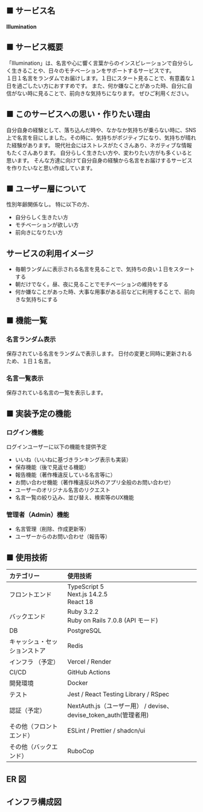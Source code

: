 ## ■ サービス名

#### Illumination

## ■ サービス概要

「Illumination」は、名言や心に響く言葉からのインスピレーションで自分らしく生きることや、日々のモチベーションをサポートするサービスです。  
１日１名言をランダムでお届けします。１日にスタート見ることで、有意義な１日を過ごしたい方におすすめです。
また、何か嫌なことがあった時、自分に自信がない時に見ることで、前向きな気持ちになります。
ぜひご利用ください。

## ■ このサービスへの思い・作りたい理由

自分自身の経験として、落ち込んだ時や、なかなか気持ちが乗らない時に、SNS上で名言を目にしました。その時に、気持ちがポジティブになり、気持ちが晴れた経験があります。
現代社会にはストレスがたくさんあり、ネガティブな情報もたくさんあります。
自分らしく生きたい方や、変わりたい方がも多くいると思います。
そんな方達に向けて自分自身の経験から名言をお届けするサービスを作りたいなと思い作成しています。

## ■ ユーザー層について

性別年齢関係なし。
特に以下の方、

* 自分らしく生きたい方
* モチベーションが欲しい方
* 前向きになりたい方

## サービスの利用イメージ

* 毎朝ランダムに表示される名言を見ることで、気持ちの良い１日をスタートする
* 朝だけでなく。昼、夜に見ることでモチベーションの維持をする
* 何か嫌なことがあった時、大事な用事がある前などに利用することで、前向きな気持ちにする

## ■ 機能一覧

### 名言ランダム表示

保存されている名言をランダムで表示します。
日付の変更と同時に更新されるため、１日１名言。

### 名言一覧表示

保存されている名言の一覧を表示します。

## ■ 実装予定の機能

### ログイン機能

ログインユーザーに以下の機能を提供予定

* いいね（いいねに基づきランキング表示も実装）
* 保存機能（後で見返せる機能）
* 報告機能（著作権違反している名言等に）
* お問い合わせ機能（著作権違反以外のアプリ全般のお問い合わせ）
* ユーザーのオリジナル名言のリクエスト
* 名言一覧の絞り込み、並び替え、検索等のUX機能
  
### 管理者（Admin）機能

* 名言管理（削除、作成更新等）
* ユーザーからのお問い合わせ（報告等）

## ■ 使用技術

| カテゴリー               | 使用技術                                           |
| :----------------------- | :------------------------------------------------- |
| フロントエンド           | TypeScript 5<br>Next.js 14.2.5<br>React 18 |
| バックエンド             | Ruby 3.2.2<br>Ruby on Rails 7.0.8 (API モード)   |
| DB                       | PostgreSQL                                         |
| キャッシュ・セッションストア      | Redis                                  |
| インフラ （予定）                | Vercel / Render                                    |
| CI/CD                    | GitHub Actions                                     |
| 開発環境                 | Docker                                             |
| テスト                 | Jest / React Testing Library / RSpec                 |
| 認証（予定）                     | NextAuth.js（ユーザー用） / devise、devise_token_auth(管理者用)                                     |
| その他（フロントエンド） | ESLint / Prettier / shadcn/ui                |
| その他（バックエンド）   | RuboCop |

## ER 図

## インフラ構成図
